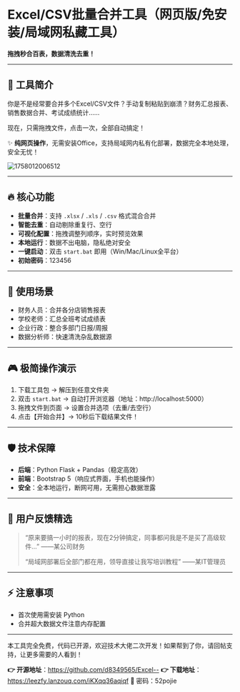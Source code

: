 # Excel/CSV批量合并工具（网页版/免安装/局域网私藏工具）

**拖拽秒合百表，数据清洗去重！**

---

## 📌 工具简介

你是不是经常要合并多个Excel/CSV文件？手动复制粘贴到崩溃？财务汇总报表、销售数据合并、考试成绩统计……

现在，只需拖拽文件，点击一次，全部自动搞定！

✨ **纯网页操作**，无需安装Office，支持局域网内私有化部署，数据完全本地处理，安全无忧！

![1758012006512](image/52pj/1758012006512.png)

---

## 🔥 核心功能

- **批量合并**：支持 `.xlsx` / `.xls` / `.csv` 格式混合合并
- **智能去重**：自动剔除重复行、空行
- **可视化配置**：拖拽调整列顺序，实时预览效果
- **本地运行**：数据不出电脑，隐私绝对安全
- **一键启动**：双击 `start.bat` 即用（Win/Mac/Linux全平台）
- **初始密码**：123456

---

## 🚀 使用场景

- 财务人员：合并各分店销售报表
- 学校老师：汇总全班考试成绩表
- 企业行政：整合多部门日报/周报
- 数据分析师：快速清洗杂乱数据源

---

## 🎮 极简操作演示

1. 下载工具包 → 解压到任意文件夹
2. 双击 `start.bat` → 自动打开浏览器（地址：http://localhost:5000）
3. 拖拽文件到页面 → 设置合并选项（去重/去空行）
4. 点击【开始合并】→ 10秒后下载结果文件！

---

## 🛡️ 技术保障

- **后端**：Python Flask + Pandas（稳定高效）
- **前端**：Bootstrap 5（响应式界面，手机也能操作）
- **安全**：全本地运行，断网可用，无需担心数据泄露

---

## 💬 用户反馈精选

> “原来要搞一小时的报表，现在2分钟搞定，同事都问我是不是买了高级软件…” ——某公司财务
>
> “局域网部署后全部门都在用，领导直接让我写培训教程” ——某IT管理员

---

## ⚡ 注意事项

- 首次使用需安装 Python
- 合并超大数据文件注意内存配置

---

本工具完全免费，代码已开源，欢迎技术大佬二次开发！如果帮到了你，请回帖支持，让更多需要的人看到！

**👉 开源地址**：https://github.com/d8349565/Excel--
**👉 下载地址**：https://leezfy.lanzouq.com/iKXqq36aqiqf   🔑 密码：52pojie
